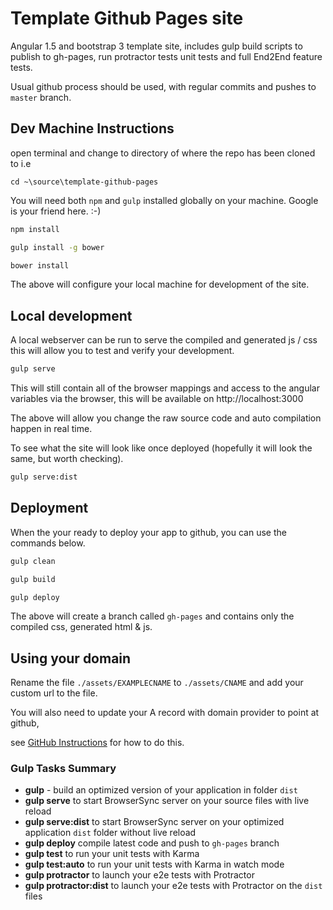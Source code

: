 # Template Github Pages site

Angular 1.5 and bootstrap 3 template site, includes gulp build scripts to publish to gh-pages, run protractor tests unit tests and full End2End feature tests. 

Usual github process should be used, with regular commits and pushes to `master` branch.

## Dev Machine Instructions

open terminal and change to directory of where the repo has been cloned to i.e

`cd ~\source\template-github-pages`

You will need both `npm` and `gulp` installed globally on your machine. Google is your friend here. :-)

```bash
npm install
```

```bash
gulp install -g bower
```

```bash
bower install
```

The above will configure your local machine for development of the site.  

## Local development

A local webserver can be run to serve the compiled and generated js / css this will
allow you to test and verify your development.

```bash
gulp serve
```

This will still contain all of the browser mappings and access to the angular variables via the browser, this will be available on http://localhost:3000

The above will allow you change the raw source code and auto compilation happen in real time.

To see what the site will look like once deployed (hopefully it will look the same, but worth checking).

```bash
gulp serve:dist
```

## Deployment

When the your ready to deploy your app to github, you can use the commands below.

```bash
gulp clean
```

```bash
gulp build
```

```bash
gulp deploy
```

The above will create a branch called `gh-pages` and contains only the compiled css, generated html & js.

## Using your domain

Rename the file `./assets/EXAMPLECNAME` to `./assets/CNAME` and add your custom url to the file.

You will also need to update your A record with domain provider to point at github,

see [GitHub Instructions](https://help.github.com/articles/using-a-custom-domain-with-github-pages) for how to do this.

### Gulp Tasks Summary

* __gulp__ - build an optimized version of your application in folder `dist`
* __gulp serve__ to start BrowserSync server on your source files with live reload
* __gulp serve:dist__ to start BrowserSync server on your optimized application `dist` folder without live reload
* __gulp deploy__ compile latest code and push to `gh-pages` branch
* __gulp test__ to run your unit tests with Karma
* __gulp test:auto__ to run your unit tests with Karma in watch mode
* __gulp protractor__ to launch your e2e tests with Protractor
* __gulp protractor:dist__ to launch your e2e tests with Protractor on the `dist` files
